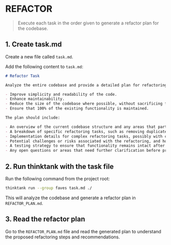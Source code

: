 # REFACTOR

> Execute each task in the order given to generate a refactor plan for the codebase.

## 1. Create task.md

Create a new file called `task.md`.

Add the following content to `task.md`:

```markdown
# Refactor Task

Analyze the entire codebase and provide a detailed plan for refactoring it to achieve the following goals:

- Improve simplicity and readability of the code.
- Enhance maintainability.
- Reduce the size of the codebase where possible, without sacrificing functionality or readability.
- Ensure that 100% of the existing functionality is maintained.

The plan should include:

- An overview of the current codebase structure and any areas that particularly need refactoring.
- A breakdown of specific refactoring tasks, such as removing duplicate code, improving naming conventions, restructuring modules, etc.
- Implementation details for complex refactoring tasks, possibly with code snippets or examples.
- Potential challenges or risks associated with the refactoring, and how to mitigate them.
- A testing strategy to ensure that functionality remains intact after refactoring.
- Any open questions or areas that need further clarification before proceeding.
```

## 2. Run thinktank with the task file

Run the following command from the project root:

```bash
thinktank run --group faves task.md ./
```

This will analyze the codebase and generate a refactor plan in `REFACTOR_PLAN.md`.

## 3. Read the refactor plan

Go to the `REFACTOR_PLAN.md` file and read the generated plan to understand the proposed refactoring steps and recommendations.

